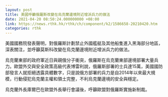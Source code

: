 ```yaml
---
layout: post
title: 美國呼籲俄羅斯改變在烏克蘭邊境附近增派兵力的做法
date: 2021-04-20 08:50:24.000000000 +08:00
link: https://news.rthk.hk/rthk/ch/component/k2/1586658-20210420.htm
categories: rthk
---
```


美國國務院發表聲明，對俄羅斯計劃禁止外國艦艇及其他船隻進入黑海部分地區，深表關注，並呼籲莫斯科改變在烏克蘭邊境附近增派兵力的做法。

烏克蘭東部的政府軍近日與親俄分子衝突，俄羅斯在烏克蘭東部邊境部署大量兵力。歐盟外交與安全政策高級代表博雷利說，俄羅斯部署的士兵達15萬，美國國防部發言人就拒絕透露具體數字，只是說俄方部署的兵力是自2014年以來最大規模，行動侵犯烏克蘭主權和領土完整，不利烏克蘭邊境的安全與穩定。

烏克蘭外長庫爾巴在歐盟外長舉行會議後，呼籲歐盟對俄羅斯實施新制裁。
